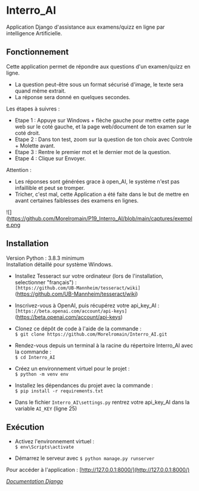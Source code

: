 # Interro_AI

Application Django d'assistance aux examens/quizz en ligne par intelligence Artificielle.  

## Fonctionnement

Cette application permet de répondre aux questions d'un examen/quizz en ligne.  
- La question peut-être sous un format sécurisé d'image, le texte sera quand même extrait.  
- La réponse sera donné en quelques secondes.  

Les étapes à suivres :  
- Etape 1 : Appuye sur Windows + flèche gauche pour mettre cette page web sur le coté gauche, et la page web/document de ton examen sur le coté droit.  
- Etape 2 : Dans ton test, zoom sur la question de ton choix avec Controle + Molette avant.  
- Etape 3 : Rentre le premier mot et le dernier mot de la question.  
- Etape 4 : Clique sur Envoyer.  

Attention :  
- Les réponses sont générées grace à open_AI, le système n'est pas infaillible et peut se tromper.  
- Tricher, c'est mal, cette Application a été faite dans le but de mettre en avant certaines faiblesses des examens en lignes.

![<exemple>](https://github.com/Morelromain/P19_Interro_AI/blob/main/captures/exemple.png

## Installation

Version Python : 3.8.3 minimum  
Installation détaillé pour système Windows.  

- Installez Tesseract sur votre ordinateur (lors de l'installation, selectionner "français") :  
`[https://github.com/UB-Mannheim/tesseract/wiki]`(https://github.com/UB-Mannheim/tesseract/wiki)  

- Inscrivez-vous à OpenAI, puis récupérez votre api_key_AI :  
`[https://beta.openai.com/account/api-keys]`(https://beta.openai.com/account/api-keys)  

- Clonez ce dépôt de code à l'aide de la commande :  
`$ git clone https://github.com/Morelromain/Interro_AI.git`  

- Rendez-vous depuis un terminal à la racine du répertoire Interro_AI avec la commande :  
`$ cd Interro_AI`  

- Créez un environnement virtuel pour le projet :  
`$ python -m venv env`  

- Installez les dépendances du projet avec la commande :  
`$ pip install -r requirements.txt`  

- Dans le fichier `Interro_AI\settings.py` rentrez votre api_key_AI dans la variable `AI_KEY` (ligne 25)  

## Exécution

- Activez l'environnement virtuel :  
`$ env\Scripts\activate`

- Démarrez le serveur avec `$ python manage.py runserver`

Pour accéder à l'application : [http://127.0.0.1:8000/](http://127.0.0.1:8000/)

*[Documentation Django](https://docs.djangoproject.com/fr/3.1/)*
